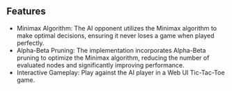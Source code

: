 ## Features

- Minimax Algorithm: The AI opponent utilizes the Minimax algorithm to make optimal decisions, ensuring it never loses a game when played perfectly.
- Alpha-Beta Pruning: The implementation incorporates Alpha-Beta pruning to optimize the Minimax algorithm, reducing the number of evaluated nodes and significantly improving performance.
- Interactive Gameplay: Play against the AI player in a Web UI Tic-Tac-Toe game.


